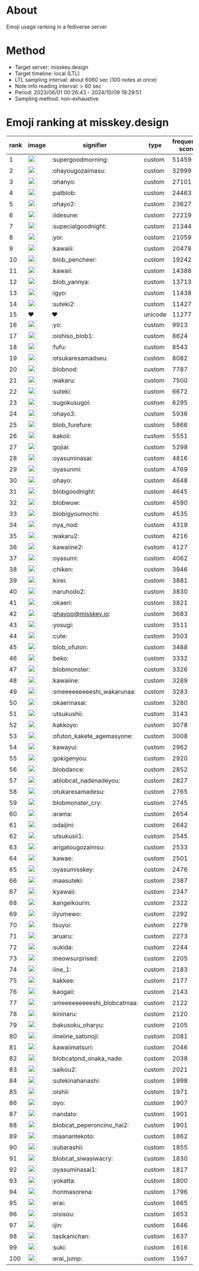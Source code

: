 # About
Emoji usage ranking in a fediverse server

# Method
- Target server: misskey.design
- Target timeline: local (LTL)
- LTL sampling interval: about 6060 sec (100 notes at once)
- Note info reading interval: > 60 sec
- Period: 2023/06/01 00:26:43 - 2024/10/09 19:29:51 
- Sampling method: non-exhaustive

# Emoji ranking at misskey.design

|rank|image|signifier|type|frequency score|
|----|----|----|----|----|
|1|<img height="24" src="https://misskey.design/emoji/supergoodmorning.webp">|:supergoodmorning:|custom|51459|
|2|<img height="24" src="https://misskey.design/emoji/ohayougozaimasu.webp">|:ohayougozaimasu:|custom|32999|
|3|<img height="24" src="https://misskey.design/emoji/ohanyo.webp">|:ohanyo:|custom|27101|
|4|<img height="24" src="https://misskey.design/emoji/patblob.webp">|:patblob:|custom|24463|
|5|<img height="24" src="https://misskey.design/emoji/ohayo2.webp">|:ohayo2:|custom|23627|
|6|<img height="24" src="https://misskey.design/emoji/iidesune.webp">|:iidesune:|custom|22219|
|7|<img height="24" src="https://misskey.design/emoji/supecialgoodnight.webp">|:supecialgoodnight:|custom|21344|
|8|<img height="24" src="https://misskey.design/emoji/yoi.webp">|:yoi:|custom|21059|
|9|<img height="24" src="https://misskey.design/emoji/kawaiii.webp">|:kawaiii:|custom|20478|
|10|<img height="24" src="https://misskey.design/emoji/blob_pencheer.webp">|:blob_pencheer:|custom|19242|
|11|<img height="24" src="https://misskey.design/emoji/kawaii.webp">|:kawaii:|custom|14388|
|12|<img height="24" src="https://misskey.design/emoji/blob_yannya.webp">|:blob_yannya:|custom|13713|
|13|<img height="24" src="https://misskey.design/emoji/igyo.webp">|:igyo:|custom|11438|
|14|<img height="24" src="https://misskey.design/emoji/suteki2.webp">|:suteki2:|custom|11427|
|15|❤|❤|unicode|11277|
|16|<img height="24" src="https://misskey.design/emoji/yo.webp">|:yo:|custom|9913|
|17|<img height="24" src="https://misskey.design/emoji/oishiso_blob1.webp">|:oishiso_blob1:|custom|8624|
|18|<img height="24" src="https://misskey.design/emoji/fufu.webp">|:fufu:|custom|8543|
|19|<img height="24" src="https://misskey.design/emoji/otsukaresamadseu.webp">|:otsukaresamadseu:|custom|8082|
|20|<img height="24" src="https://misskey.design/emoji/blobnod.webp">|:blobnod:|custom|7787|
|21|<img height="24" src="https://misskey.design/emoji/wakaru.webp">|:wakaru:|custom|7500|
|22|<img height="24" src="https://misskey.design/emoji/suteki.webp">|:suteki:|custom|6672|
|23|<img height="24" src="https://misskey.design/emoji/sugokusugoi.webp">|:sugokusugoi:|custom|6295|
|24|<img height="24" src="https://misskey.design/emoji/ohayo3.webp">|:ohayo3:|custom|5936|
|25|<img height="24" src="https://misskey.design/emoji/blob_furefure.webp">|:blob_furefure:|custom|5866|
|26|<img height="24" src="https://misskey.design/emoji/kakoii.webp">|:kakoii:|custom|5551|
|27|<img height="24" src="https://misskey.design/emoji/gojiai.webp">|:gojiai:|custom|5298|
|28|<img height="24" src="https://misskey.design/emoji/oyasuminasai.webp">|:oyasuminasai:|custom|4816|
|29|<img height="24" src="https://misskey.design/emoji/oyasunmi.webp">|:oyasunmi:|custom|4769|
|30|<img height="24" src="https://misskey.design/emoji/ohayo.webp">|:ohayo:|custom|4648|
|31|<img height="24" src="https://misskey.design/emoji/blobgoodnight.webp">|:blobgoodnight:|custom|4645|
|32|<img height="24" src="https://misskey.design/emoji/blobwuw.webp">|:blobwuw:|custom|4590|
|33|<img height="24" src="https://misskey.design/emoji/blobigyoumochi.webp">|:blobigyoumochi:|custom|4535|
|34|<img height="24" src="https://misskey.design/emoji/nya_nod.webp">|:nya_nod:|custom|4319|
|35|<img height="24" src="https://misskey.design/emoji/wakaru2.webp">|:wakaru2:|custom|4216|
|36|<img height="24" src="https://misskey.design/emoji/kawaiine2.webp">|:kawaiine2:|custom|4127|
|37|<img height="24" src="https://misskey.design/emoji/oyasumi.webp">|:oyasumi:|custom|4062|
|38|<img height="24" src="https://misskey.design/emoji/chiken.webp">|:chiken:|custom|3946|
|39|<img height="24" src="https://misskey.design/emoji/kirei.webp">|:kirei:|custom|3881|
|40|<img height="24" src="https://misskey.design/emoji/naruhodo2.webp">|:naruhodo2:|custom|3830|
|41|<img height="24" src="https://misskey.design/emoji/okaeri.webp">|:okaeri:|custom|3821|
|42|<img height="24" src="https://misskey.design/emoji/ohayoo.webp">|:ohayoo@misskey.io:|custom|3683|
|43|<img height="24" src="https://misskey.design/emoji/yosugi.webp">|:yosugi:|custom|3511|
|44|<img height="24" src="https://misskey.design/emoji/cute.webp">|:cute:|custom|3503|
|45|<img height="24" src="https://misskey.design/emoji/blob_ofuton.webp">|:blob_ofuton:|custom|3488|
|46|<img height="24" src="https://misskey.design/emoji/beko.webp">|:beko:|custom|3332|
|47|<img height="24" src="https://misskey.design/emoji/blobmonster.webp">|:blobmonster:|custom|3326|
|48|<img height="24" src="https://misskey.design/emoji/kawaiine.webp">|:kawaiine:|custom|3289|
|49|<img height="24" src="https://misskey.design/emoji/smeeeeeeeeeshi_wakarunaa.webp">|:smeeeeeeeeeshi_wakarunaa:|custom|3283|
|50|<img height="24" src="https://misskey.design/emoji/okaerinasai.webp">|:okaerinasai:|custom|3280|
|51|<img height="24" src="https://misskey.design/emoji/utsukushii.webp">|:utsukushii:|custom|3143|
|52|<img height="24" src="https://misskey.design/emoji/kakkoyo.webp">|:kakkoyo:|custom|3078|
|53|<img height="24" src="https://misskey.design/emoji/ofuton_kakete_agemasyone.webp">|:ofuton_kakete_agemasyone:|custom|3008|
|54|<img height="24" src="https://misskey.design/emoji/kawayui.webp">|:kawayui:|custom|2962|
|55|<img height="24" src="https://misskey.design/emoji/gokigenyou.webp">|:gokigenyou:|custom|2920|
|56|<img height="24" src="https://misskey.design/emoji/blobdance.webp">|:blobdance:|custom|2852|
|57|<img height="24" src="https://misskey.design/emoji/ablobcat_nadenadeyou.webp">|:ablobcat_nadenadeyou:|custom|2827|
|58|<img height="24" src="https://misskey.design/emoji/otukaresamadesu.webp">|:otukaresamadesu:|custom|2765|
|59|<img height="24" src="https://misskey.design/emoji/blobmonster_cry.webp">|:blobmonster_cry:|custom|2745|
|60|<img height="24" src="https://misskey.design/emoji/arama.webp">|:arama:|custom|2654|
|61|<img height="24" src="https://misskey.design/emoji/odaijini.webp">|:odaijini:|custom|2642|
|62|<img height="24" src="https://misskey.design/emoji/utsukusii1.webp">|:utsukusii1:|custom|2545|
|63|<img height="24" src="https://misskey.design/emoji/arigatougozaimsu.webp">|:arigatougozaimsu:|custom|2533|
|64|<img height="24" src="https://misskey.design/emoji/kawae.webp">|:kawae:|custom|2501|
|65|<img height="24" src="https://misskey.design/emoji/oyasumisskey.webp">|:oyasumisskey:|custom|2476|
|66|<img height="24" src="https://misskey.design/emoji/maasuteki.webp">|:maasuteki:|custom|2387|
|67|<img height="24" src="https://misskey.design/emoji/kyawaii.webp">|:kyawaii:|custom|2347|
|68|<img height="24" src="https://misskey.design/emoji/kangeikourin.webp">|:kangeikourin:|custom|2322|
|69|<img height="24" src="https://misskey.design/emoji/iiyumewo.webp">|:iiyumewo:|custom|2292|
|70|<img height="24" src="https://misskey.design/emoji/tsuyoi.webp">|:tsuyoi:|custom|2279|
|71|<img height="24" src="https://misskey.design/emoji/aruaru.webp">|:aruaru:|custom|2273|
|72|<img height="24" src="https://misskey.design/emoji/sukida.webp">|:sukida:|custom|2244|
|73|<img height="24" src="https://misskey.design/emoji/meowsurprised.webp">|:meowsurprised:|custom|2205|
|74|<img height="24" src="https://misskey.design/emoji/iine_1.webp">|:iine_1:|custom|2183|
|75|<img height="24" src="https://misskey.design/emoji/kakkee.webp">|:kakkee:|custom|2177|
|76|<img height="24" src="https://misskey.design/emoji/kaogaii.webp">|:kaogaii:|custom|2143|
|77|<img height="24" src="https://misskey.design/emoji/smeeeeeeeeeshi_blobcatmaa.webp">|:smeeeeeeeeeshi_blobcatmaa:|custom|2122|
|78|<img height="24" src="https://misskey.design/emoji/kininaru.webp">|:kininaru:|custom|2120|
|79|<img height="24" src="https://misskey.design/emoji/bakusoku_oharyu.webp">|:bakusoku_oharyu:|custom|2105|
|80|<img height="24" src="https://misskey.design/emoji/iineiine_satonoji.webp">|:iineiine_satonoji:|custom|2081|
|81|<img height="24" src="https://misskey.design/emoji/kawaiimatsuri.webp">|:kawaiimatsuri:|custom|2046|
|82|<img height="24" src="https://misskey.design/emoji/blobcatpnd_onaka_nade.webp">|:blobcatpnd_onaka_nade:|custom|2038|
|83|<img height="24" src="https://misskey.design/emoji/saikou2.webp">|:saikou2:|custom|2021|
|84|<img height="24" src="https://misskey.design/emoji/sutekinahanashi.webp">|:sutekinahanashi:|custom|1998|
|85|<img height="24" src="https://misskey.design/emoji/oishii.webp">|:oishii:|custom|1971|
|86|<img height="24" src="https://misskey.design/emoji/oyo.webp">|:oyo:|custom|1907|
|87|<img height="24" src="https://misskey.design/emoji/nandato.webp">|:nandato:|custom|1901|
|88|<img height="24" src="https://misskey.design/emoji/blobcat_peperoncino_hai2.webp">|:blobcat_peperoncino_hai2:|custom|1901|
|89|<img height="24" src="https://misskey.design/emoji/maanantekoto.webp">|:maanantekoto:|custom|1862|
|90|<img height="24" src="https://misskey.design/emoji/subarashii.webp">|:subarashii:|custom|1855|
|91|<img height="24" src="https://misskey.design/emoji/blobcat_siwasiwacry.webp">|:blobcat_siwasiwacry:|custom|1830|
|92|<img height="24" src="https://misskey.design/emoji/oyasuminasai1.webp">|:oyasuminasai1:|custom|1817|
|93|<img height="24" src="https://misskey.design/emoji/yokatta.webp">|:yokatta:|custom|1800|
|94|<img height="24" src="https://misskey.design/emoji/honmasorena.webp">|:honmasorena:|custom|1796|
|95|<img height="24" src="https://misskey.design/emoji/erai.webp">|:erai:|custom|1665|
|96|<img height="24" src="https://misskey.design/emoji/oisisou.webp">|:oisisou:|custom|1653|
|97|<img height="24" src="https://misskey.design/emoji/ijin.webp">|:ijin:|custom|1646|
|98|<img height="24" src="https://misskey.design/emoji/tasikanichan.webp">|:tasikanichan:|custom|1637|
|99|<img height="24" src="https://misskey.design/emoji/suki.webp">|:suki:|custom|1616|
|100|<img height="24" src="https://misskey.design/emoji/erai_jump.webp">|:erai_jump:|custom|1597|
